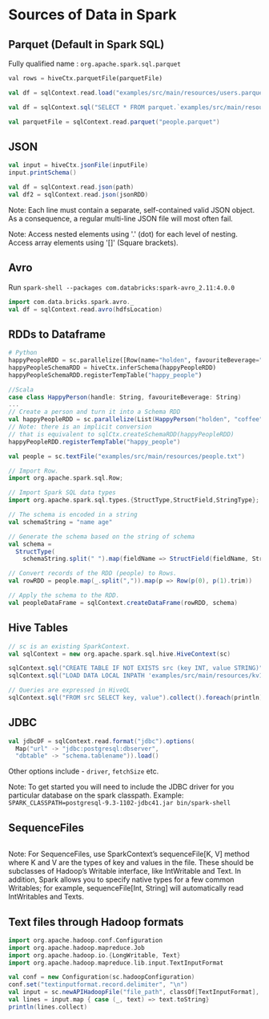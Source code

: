 # Sources of Data in Spark

## Parquet (Default in Spark SQL)

Fully qualified name : `org.apache.spark.sql.parquet`

```python
val rows = hiveCtx.parquetFile(parquetFile)
```

```scala
val df = sqlContext.read.load("examples/src/main/resources/users.parquet")
```

```scala
val df = sqlContext.sql("SELECT * FROM parquet.`examples/src/main/resources/users.parquet`")
```

```scala
val parquetFile = sqlContext.read.parquet("people.parquet")
```

## JSON

```scala
val input = hiveCtx.jsonFile(inputFile)
input.printSchema()
```

```scala
val df = sqlContext.read.json(path)
val df2 = sqlContext.read.json(jsonRDD)
```

Note: Each line must contain a separate, self-contained valid JSON object. As a consequence, a regular multi-line JSON file will most often fail.

Note: Access nested elements using '.' (dot) for each level of nesting.
      Access array elements using '[]' (Square brackets).

## Avro

Run `spark-shell --packages com.databricks:spark-avro_2.11:4.0.0`

```scala
import com.data.bricks.spark.avro._
val df = sqlContext.read.avro(hdfsLocation)
```

## RDDs to Dataframe

```python
# Python
happyPeopleRDD = sc.parallelize([Row(name="holden", favouriteBeverage="coffee")])
happyPeopleSchemaRDD = hiveCtx.inferSchema(happyPeopleRDD)
happyPeopleSchemaRDD.registerTempTable("happy_people")
```

```scala
//Scala
case class HappyPerson(handle: String, favouriteBeverage: String)
...
// Create a person and turn it into a Schema RDD
val happyPeopleRDD = sc.parallelize(List(HappyPerson("holden", "coffee")))
// Note: there is an implicit conversion
// that is equivalent to sqlCtx.createSchemaRDD(happyPeopleRDD)
happyPeopleRDD.registerTempTable("happy_people")
```

```scala
val people = sc.textFile("examples/src/main/resources/people.txt")

// Import Row.
import org.apache.spark.sql.Row;

// Import Spark SQL data types
import org.apache.spark.sql.types.{StructType,StructField,StringType};

// The schema is encoded in a string
val schemaString = "name age"

// Generate the schema based on the string of schema
val schema =
  StructType(
    schemaString.split(" ").map(fieldName => StructField(fieldName, StringType, true)))

// Convert records of the RDD (people) to Rows.
val rowRDD = people.map(_.split(",")).map(p => Row(p(0), p(1).trim))

// Apply the schema to the RDD.
val peopleDataFrame = sqlContext.createDataFrame(rowRDD, schema)

```

## Hive Tables

```scala
// sc is an existing SparkContext.
val sqlContext = new org.apache.spark.sql.hive.HiveContext(sc)

sqlContext.sql("CREATE TABLE IF NOT EXISTS src (key INT, value STRING)")
sqlContext.sql("LOAD DATA LOCAL INPATH 'examples/src/main/resources/kv1.txt' INTO TABLE src")

// Queries are expressed in HiveQL
sqlContext.sql("FROM src SELECT key, value").collect().foreach(println)
```

## JDBC

```scala
val jdbcDF = sqlContext.read.format("jdbc").options(
  Map("url" -> "jdbc:postgresql:dbserver",
  "dbtable" -> "schema.tablename")).load()
```

Other options include - `driver`, `fetchSize` etc.

Note: To get started you will need to include the JDBC driver for you particular database on the spark classpath. Example:
`SPARK_CLASSPATH=postgresql-9.3-1102-jdbc41.jar bin/spark-shell`

## SequenceFiles

```scala

```

Note: For SequenceFiles, use SparkContext’s sequenceFile[K, V] method where K and V are the types of key and values in the file. These should be subclasses of Hadoop’s Writable interface, like IntWritable and Text. In addition, Spark allows you to specify native types for a few common Writables; for example, sequenceFile[Int, String] will automatically read IntWritables and Texts.

## Text files through Hadoop formats

```scala
import org.apache.hadoop.conf.Configuration
import org.apache.hadoop.mapreduce.Job
import org.apache.hadoop.io.{LongWritable, Text}
import org.apache.hadoop.mapreduce.lib.input.TextInputFormat

val conf = new Configuration(sc.hadoopConfiguration)
conf.set("textinputformat.record.delimiter", "\n")
val input = sc.newAPIHadoopFile("file_path", classOf[TextInputFormat], classOf[LongWritable], classOf[Text], conf)
val lines = input.map { case (_, text) => text.toString}
println(lines.collect)
```
